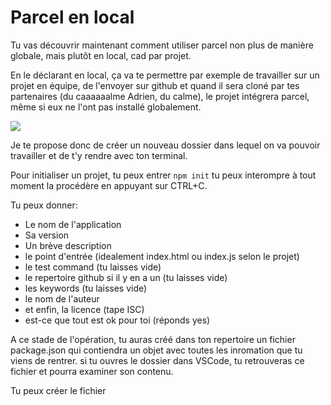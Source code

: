 <h1>Parcel en local</h1>

Tu vas découvrir maintenant comment utiliser parcel non plus de manière globale, mais plutôt en local, cad par projet.

En le déclarant en local, ça va te permettre par exemple de travailler sur un projet en équipe, de l'envoyer sur github et quand il sera cloné par tes partenaires (du caaaaaalme Adrien, du calme), le projet intégrera parcel, même si eux ne l'ont pas installé globalement.

<img src="https://www.cenisis.com/wp-content/uploads/2017/12/giphy-122.gif" />

Je te propose donc de créer un nouveau dossier dans lequel on va pouvoir travailler et de t'y rendre avec ton terminal.

Pour initialiser un projet, tu peux entrer ```npm init```
tu peux interompre à tout moment la procédère en appuyant sur CTRL+C.

Tu peux donner:

<ul>
  <li>Le nom de l'application</li>
  <li>Sa version</li>
  <li>Un brève description</li>
  <li>le point d'entrée (idealement index.html ou index.js selon le projet)</li>
  <li>le test command (tu laisses vide)</li>
  <li>le repertoire github si il y en a un (tu laisses vide)</li>
  <li>les keywords (tu laisses vide)</li>
  <li>le nom de l'auteur</li>
  <li>et enfin, la licence (tape ISC)</li>
  <li> est-ce que tout est ok pour toi (réponds yes)</li>
</ul>

A ce stade de l'opération, tu auras créé dans ton repertoire un fichier package.json qui contiendra un objet avec toutes les inromation que tu viens de rentrer. si tu ouvres le dossier dans VSCode, tu retrouveras ce fichier et pourra examiner son contenu.

Tu peux créer le fichier 

  
    
